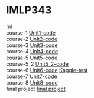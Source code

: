 # IMLP343
ml<br>
course-1 [Unit1-code](https://github.com/eliliao0515/IMLP343/blob/main/Unit01_Crash%20Course%20on%20Python.ipynb)<br>
course-2 [Unit2-code](https://github.com/eliliao0515/IMLP343/tree/main/Unit02/Unit02)<br>
course-3 [Unit3-code](https://github.com/eliliao0515/IMLP343/tree/main/Unit03)<br>
course-4 [Unit4-code](https://github.com/eliliao0515/IMLP343/blob/main/Unit04/Linear%20Regression_HW.ipynb)<br>
course-5 [Unit5-code](https://github.com/eliliao0515/IMLP343/tree/main/Unit05)<br>
course-5_2 [Unit5_2-code](https://github.com/eliliao0515/IMLP343/tree/main/Unit05_2)<br>
course-6 [Unit6-code](https://github.com/eliliao0515/IMLP343/tree/main/Unit06)   [Kaggle-test](https://github.com/eliliao0515/IMLP343/blob/main/%E8%9E%A2%E5%B9%95%E6%93%B7%E5%8F%96%E7%95%AB%E9%9D%A2%202021-08-29%20194728.png)<br>
course-7 [Unit7-code](https://github.com/eliliao0515/IMLP343/tree/main/Unit07/Unit07)<br>
course-8 [Unit8-code](https://github.com/eliliao0515/IMLP343/blob/main/8.3_PCA_Face%20Recognition.ipynb)<br>
final project [final project](https://github.com/eliliao0515/IMLP343/blob/main/final%20project.ipynb)
